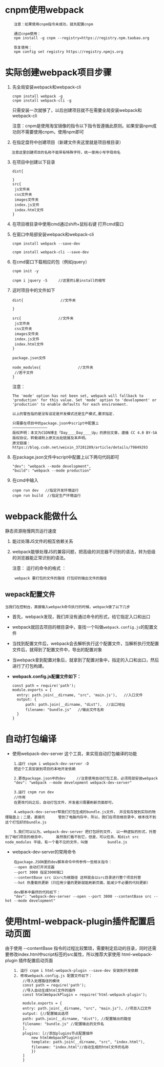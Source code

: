 # cnpm使用webpack

~~~~
	注意：如果使用cnpm指令未成功，就先配置cnpm
	
	通过cnpm使用：
	npm install -g cnpm --registry=https://registry.npm.taobao.org
	
	恢复使用：
	npm config set registry https://registry.npmjs.org
~~~~



# 实际创建webpack项目步骤

1. 先全局安装webpack和webpack-cli

   ~~~~
   cnpm install webpack -g
   cnpm install webpack-cli -g
   ~~~~

   只需安装一次就够了，以后创建项目就不在需要全局安装webpack和webpack-cli

   注意：cnpm是使用淘宝镜像的指令以下指令皆遵循此原则。如果安装npm成功则不需要使用cnpm，使用npm即可

2. 在指定盘符中创建项目（新建文件夹这里就是项目根目录）

`   注意这里创建项目的名称不能带有特殊字符，统一使用小写字母命名`

3. 在项目中创建以下目录

   ~~~
   dist{
   
   }
   src{
   	js文件夹
   	css文件夹
   	images文件夹
   	index.js文件
   	index.html文件
   }
   ~~~

4. 在项目根目录中使用cmd通过shift+鼠标右键 打开cmd窗口

5. 在窗口中局部安装webpack和webpack-cli

   ~~~~
   cnpm install webpack --save-dev
   
   cnpm install webpack-cli --save-dev
   ~~~~

6. 在cmd窗口下载相应的包（例如jquery）

   ~~~
   cnpm init -y
   
   cnpm i jquery -S     //这里的i是install的缩写
   ~~~

7. 这时项目中的文件如下

   ~~~
   dist{                 //文件夹
   
   }
   
   src{                 //文件夹
   	js文件夹
   	css文件夹
   	images文件夹
   	index.js文件
   	index.html文件
   }
   
   package.json文件
   
   node_modules{                 //文件夹
    //若干文件
   }
   ~~~

   注意：

   ~~~
   The 'mode' option has not been set, webpack will fallback to 'production' for this value. Set 'mode' option to 'development' or 'production' to enable defaults for each environment.
   
   以上的警告指的是没有设定是开发模式还是生产模式,要求指定.
   
   只需要在项目中的package.json中script中配置上
   ————————————————
   版权声明：本文为CSDN博主「Day____Day____Up」的原创文章，遵循 CC 4.0 BY-SA 版权协议，转载请附上原文出处链接及本声明。
   原文链接：https://blog.csdn.net/weixin_37281289/article/details/79849293
   ~~~

   

8. 在package.json文件中script中配置上以下两句代码即可

   ~~~
   "dev": "webpack --mode development",
   "build": "webpack --mode production"
   ~~~

9. 在cmd中输入

   ~~~
   cnpm run dev   //指定开发环境运行
   cnpm run build  //指定生产环境运行
   ~~~

   

# webpack能做什么

静态资源拖慢网页运行速度

1. 能过处理JS文件的相互依赖关系

2. webpack能够处理JS的兼容问题，把高级的浏览器不识别的语法，转为低级的浏览器能正常识别的语法。

   

   注意： 运行的命令的格式 ：

   ~~~
   	webpack 要打包的文件的路径 打包好的输出文件的路径
   ~~~

## wepack配置文件

~~~
当我们在控制台，直接输入webpack命令执行的时候，webpack做了以下几步
~~~

- 首先，webpack发现，我们并没有通过命令的形式，给它指定入口和出口

- webpack就回去项目的根目录中，查找一个叫做`webpack.config.js`的配置文件

- 当找到配置文件后，webpack会去解析执行这个配置文件，当解析执行完配置文件后，就得到了配置文件中，导出的配置对象

- 当webpack拿到配置对象后，就拿到了配置对象中，指定的入口和出口，然后进行了打包构建。

- **webpack.config.js配置文件如下：**

  ~~~
  const path = require('path');
  module.exports = {
  	entry: path.join(__dirname, "src", 'main.js'),   //入口文件
  	output: {
  		path: path.join(__dirname, "dist"),  //出口地址
  		filename: "bundle.js"   //输出文件名称
  	}
  }
  ~~~

  

# 自动打包编译

- 使用webpack-dev-server 这个工具，来实现自动打包编译的功能

~~~
	1.运行 cnpm i webpack-dev-server -D 
    把这个工具安装到项目的本地开发依赖
    
    2.更改package.json中的dev     //注意使用自动打包工具，必须局部安装webpack
    "dev": "webpack --mode development webpack-dev-server"
    
    3.运行 cnpm run dev
    //作用
    在更改代码之后，自动打包文件，开发者只需要刷新页面即可。
    
    4.webpack-dev-server帮我们打包生成的bundle.js文件， 并没有存放到实际的物理磁盘上；二是，直接托		管到了电脑内存中，所以，我们在项目根目录中，根本找不到这个打包好的bundle.js
    
    5.我们可以认为，webpack-dev-server 把打包好的文件， 以一种虚拟的形式，托管到了咱们项目的根目中，		虽然我们看不到它，但是，可以任务，和dist src node_modules 平级，有一个看不见的文件，叫做			bundle.js
~~~

- webpack-dev-server的常用命令

~~~
	在package.JSON里的dev脚本命令中传参传一些相关指令：
	--open 自动打开浏览器
	--port 3000 指定3000端口
	--contentBase src 以src为根路径 这样就会以src目录进行整个项目托管
	--hot 热重载热更新（只应用少量的更新就能刷新页面，能减少不必要的代码更新）
	
	dev脚本中最终的代码如下：
	"dev": "webpack-dev-server --open --port 3000 --contentBase src --hot --mode development"
~~~



# 使用html-webpack-plugin插件配置启动页面

由于使用  --contentBase  指令的过程比较繁琐，需要制定启动的目录，同时还需要修改index.html中script标签的src属性，所以推荐大家使用 html-webpack-plugin 插件配置启动页面

~~~
	1. 运行 cnpm i html-webpack-plugin --save-dev 安装到开发依赖
	2. 修改webpack.config.js 配置文件如下：
		//导入处理路径的模块
		const path = require('path');
		//导入自动生成html文件的插件
		const htmlWebpackPlugin = require('html-webpack-plugin');
		
		module.exports = {
		entry: path.join(__dirname, "src", "main.js"), //项目入口文件
		output: {//配置输出选项
		path: path.join(__dirname, "dist"), //配置输出的路径
		filename: "bundle.js" //配置输出的文件名
		},
		plugins: [//添加plugins节点配置插件
			new htmlWebpackPlugin({
			template: path.join(__dirname, "src", "index.html"),
			filename: "index.html"//自动生成的html文件的名称
			})
		]
		}
~~~

